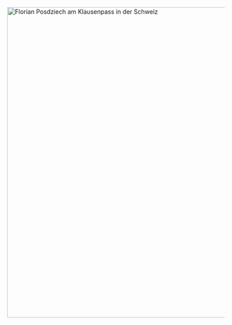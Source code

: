 <html><body><a href="/wp-content/uploads/2012/08/DSCN0734.jpg"><img src="/wp-content/uploads/2012/08/DSCN0734-768x1024.jpg" alt="Florian Posdziech am Klausenpass in der Schweiz" title="Am Klausenpass" width="540" height="720" class="aligncenter size-large wp-image-1214"></a></body></html>